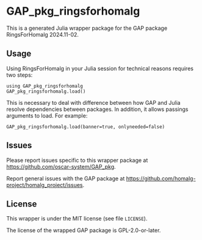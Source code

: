 # GAP_pkg_ringsforhomalg

This is a generated Julia wrapper package for the GAP package RingsForHomalg 2024.11-02.

## Usage

Using RingsForHomalg in your Julia session for technical reasons requires two steps:

    using GAP_pkg_ringsforhomalg
    GAP_pkg_ringsforhomalg.load()

This is necessary to deal with difference between how GAP and Julia
resolve dependencies between packages. In addition, it allows passings
arguments to load. For example:

    GAP_pkg_ringsforhomalg.load(banner=true, onlyneeded=false)

## Issues

Please report issues specific to this wrapper package at <https://github.com/oscar-system/GAP_pkg>.

Report general issues with the GAP package at <https://github.com/homalg-project/homalg_project/issues>.

## License

This wrapper is under the MIT license (see file `LICENSE`).

The license of the wrapped GAP package is GPL-2.0-or-later.
